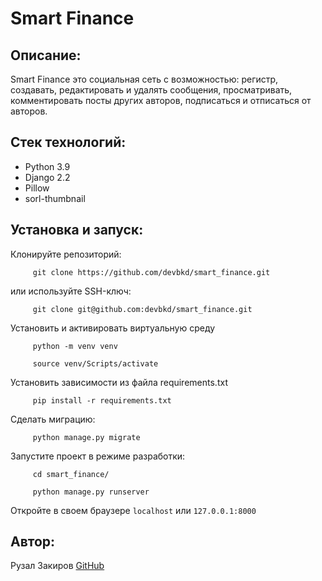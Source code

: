 Smart Finance
========================
Описание:
-------------------------
Smart Finance это социальная сеть с возможностью:
      регистр,
      создавать, редактировать и удалять сообщения,
      просматривать, комментировать посты других авторов,
      подписаться и отписаться от авторов.

Стек технологий:  
-------------------------
  * Python 3.9  
  * Django 2.2  
  * Pillow   
  * sorl-thumbnail  


Установка и запуск:
-------------------------
 
Клонируйте репозиторий:
```
     git clone https://github.com/devbkd/smart_finance.git
```
или используйте SSH-ключ:
```
     git clone git@github.com:devbkd/smart_finance.git
```
Установить и активировать виртуальную среду
```
     python -m venv venv
```
```
     source venv/Scripts/activate
```
Установить зависимости из файла requirements.txt
```
     pip install -r requirements.txt
```
Сделать миграцию:
```
     python manage.py migrate
```
Запустите проект в режиме разработки:
```
     cd smart_finance/  
```
```
     python manage.py runserver
```
Откройте в своем браузере `localhost` или `127.0.0.1:8000`


## Автор:
Рузал Закиров [GitHub](https://github.com/devbkd/)